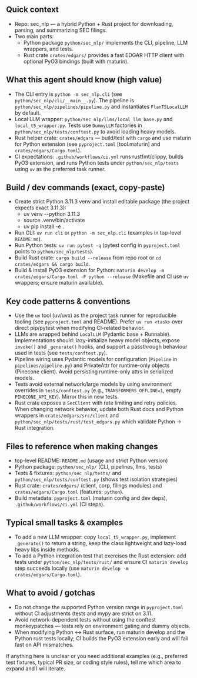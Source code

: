 ## Quick context

- Repo: sec_nlp — a hybrid Python + Rust project for downloading, parsing, and summarizing SEC filings.
- Two main parts:
  - Python package `python/sec_nlp/` implements the CLI, pipeline, LLM wrappers, and tests.
  - Rust crate `crates/edgars/` provides a fast EDGAR HTTP client with optional PyO3 bindings (built with maturin).

## What this agent should know (high value)

- The CLI entry is `python -m sec_nlp.cli` (see `python/sec_nlp/cli/__main__.py`). The pipeline is `python/sec_nlp/pipelines/pipeline.py` and instantiates `FlanT5LocalLLM` by default.
- Local LLM wrapper: `python/sec_nlp/llms/local_llm_base.py` and `local_t5_wrapper.py`. Tests use `DummyLLM` factories in `python/sec_nlp/tests/conftest.py` to avoid loading heavy models.
- Rust helper crate: `crates/edgars` — build/test with `cargo` and use maturin for Python extension (see `pyproject.toml` [tool.maturin] and `crates/edgars/Cargo.toml`).
- CI expectations: `.github/workflows/ci.yml` runs rustfmt/clippy, builds PyO3 extension, and runs Python tests under `python/sec_nlp/tests` using `uv` as the preferred task runner.

## Build / dev commands (exact, copy-paste)

- Create strict Python 3.11.3 venv and install editable package (the project expects exact 3.11.3):
  - uv venv --python 3.11.3
  - source .venv/bin/activate
  - uv pip install -e .
- Run CLI: `uv run cli` or `python -m sec_nlp.cli` (examples in top-level `README.md`).
- Run Python tests: `uv run pytest -q` (pytest config in `pyproject.toml` points to `python/sec_nlp/tests`).
- Build Rust crate: `cargo build --release` from repo root or `cd crates/edgars && cargo build`.
- Build & install PyO3 extension for Python: `maturin develop -m crates/edgars/Cargo.toml -F python --release` (Makefile and CI use `uv` wrappers; ensure maturin available).

## Key code patterns & conventions

- Use the `uv` tool (uv/uvx) as the project task runner for reproducible tooling (see `pyproject.toml` and README). Prefer `uv run <task>` over direct pip/pytest when modifying CI-related behavior.
- LLMs are wrapped behind `LocalLLM` (Pydantic base + Runnable). Implementations should: lazy-initialize heavy model objects, expose `invoke()` and `_generate()` hooks, and support a passthrough behaviour used in tests (see `tests/conftest.py`).
- Pipeline wiring uses Pydantic models for configuration (`Pipeline` in `pipelines/pipeline.py`) and PrivateAttr for runtime-only objects (Pinecone client). Avoid persisting runtime-only attrs in serialized models.
- Tests avoid external network/large models by using environment overrides in `tests/conftest.py` (e.g., `TRANSFORMERS_OFFLINE=1`, empty `PINECONE_API_KEY`). Mirror this in new tests.
- Rust crate exposes a `SecClient` with rate limiting and retry policies. When changing network behavior, update both Rust docs and Python wrappers in `crates/edgars/src/client` and `python/sec_nlp/tests/rust/test_edgars.py` which validate Python -> Rust integration.

## Files to reference when making changes

- top-level README: `README.md` (usage and strict Python version)
- Python package: `python/sec_nlp/` (CLI, pipelines, llms, tests)
- Tests & fixtures: `python/sec_nlp/tests/` and `python/sec_nlp/tests/conftest.py` (shows test isolation strategies)
- Rust crate: `crates/edgars/` (client, corp, filings modules) and `crates/edgars/Cargo.toml` (features: `python`).
- Build metadata: `pyproject.toml` (maturin config and dev deps), `.github/workflows/ci.yml` (CI steps).

## Typical small tasks & examples

- To add a new LLM wrapper: copy `local_t5_wrapper.py`, implement `_generate()` to return a string, keep the class lightweight and lazy-load heavy libs inside methods.
- To add a Python integration test that exercises the Rust extension: add tests under `python/sec_nlp/tests/rust/` and ensure CI `maturin develop` step succeeds locally (use `maturin develop -m crates/edgars/Cargo.toml`).

## What to avoid / gotchas

- Do not change the supported Python version range in `pyproject.toml` without CI adjustments (tests and mypy are strict on 3.11.
- Avoid network-dependent tests without using the conftest monkeypatches — tests rely on environment gating and dummy objects.
- When modifying Python <-> Rust surface, run maturin develop and the Python rust tests locally; CI builds the PyO3 extension early and will fail fast on API mismatches.

If anything here is unclear or you need additional examples (e.g., preferred test fixtures, typical PR size, or coding style rules), tell me which area to expand and I will iterate.
